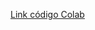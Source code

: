 <a href="https://colab.research.google.com/drive/1yNwh4HmBDC0v2VDBBdPYfwxF8oQN4t1s?usp=sharing" target="_blank">Link código Colab<a/>
